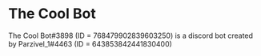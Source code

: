# The Cool Bot
The Cool Bot#3898 (ID = 768479902839603250) is a discord bot created by Parzivel_1#4463 (ID = 643853842441830400)
